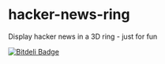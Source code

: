 hacker-news-ring
================

Display hacker news in a 3D ring - just for fun

[![Bitdeli Badge](https://d2weczhvl823v0.cloudfront.net/etoccalino/hacker-news-ring/trend.png)](https://bitdeli.com/free "Bitdeli Badge")
